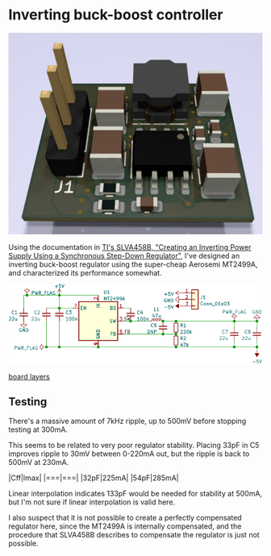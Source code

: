 # Inverting buck-boost controller

![3d view of project](doc/3d.png)

Using the documentation in [TI's SLVA458B, "Creating an Inverting Power Supply Using a Synchronous Step-Down Regulator"][SLVA458B], I've designed an inverting buck-boost regulator using the super-cheap Aerosemi MT2499A, and characterized its performance somewhat.

[SLVA458B]: https://www.ti.com/lit/an/slva458b/slva458b.pdf?ts=1675589999464

![schematic](doc/schematic.svg)

[board layers](doc/layers.pdf)

## Testing

There's a massive amount of 7kHz ripple, up to 500mV before stopping testing at 300mA.

This seems to be related to very poor regulator stability. Placing 33pF in C5 improves ripple to 30mV between 0-220mA out, but the ripple is back to 500mV at 230mA.

|Cff|Imax|
|===|===|
|32pF|225mA|
|54pF|285mA|

Linear interpolation indicates 133pF would be needed for stability at 500mA, but I'm not sure if linear interpolation is valid here.

I also suspect that it is not possible to create a perfectly compensated regulator here, since the MT2499A is internally compensated, and the procedure that SLVA458B describes to compensate the regulator is just not possible.